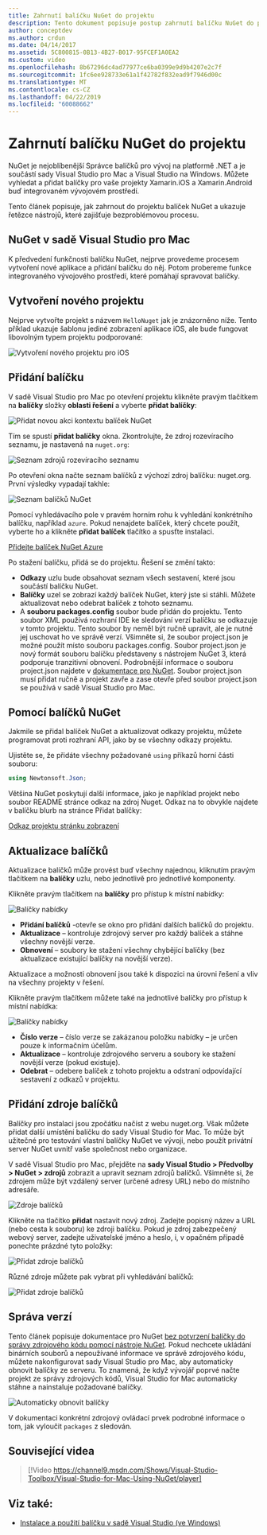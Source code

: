 ```yaml
---
title: Zahrnutí balíčku NuGet do projektu
description: Tento dokument popisuje postup zahrnutí balíčku NuGet do projektu Xamarin. Provede hledání a stahování balíčku, jakož i představení funkcí integrace integrovaného vývojového prostředí.
author: conceptdev
ms.author: crdun
ms.date: 04/14/2017
ms.assetid: 5C800815-0B13-4B27-B017-95FCEF1A0EA2
ms.custom: video
ms.openlocfilehash: 8b67296dc4ad77977ce6ba0399e9d9b4207e2c7f
ms.sourcegitcommit: 1fc6ee928733e61a1f42782f832ead9f7946d00c
ms.translationtype: MT
ms.contentlocale: cs-CZ
ms.lasthandoff: 04/22/2019
ms.locfileid: "60088662"
---
```

# <a name="include-a-nuget-package-in-your-project"></a>Zahrnutí balíčku NuGet do projektu

NuGet je nejoblíbenější Správce balíčků pro vývoj na platformě .NET a je součástí sady Visual Studio pro Mac a Visual Studio na Windows. Můžete vyhledat a přidat balíčky pro vaše projekty Xamarin.iOS a Xamarin.Android buď integrovaném vývojovém prostředí.

Tento článek popisuje, jak zahrnout do projektu balíček NuGet a ukazuje řetězce nástrojů, které zajišťuje bezproblémovou procesu.

## <a name="nuget-in-visual-studio-for-mac"></a>NuGet v sadě Visual Studio pro Mac

K předvedení funkčnosti balíčku NuGet, nejprve provedeme procesem vytvoření nové aplikace a přidání balíčku do něj. Potom probereme funkce integrovaného vývojového prostředí, které pomáhají spravovat balíčky.

## <a name="create-a-new-project"></a>Vytvoření nového projektu

Nejprve vytvořte projekt s názvem `HelloNuget` jak je znázorněno níže. Tento příklad ukazuje šablonu jediné zobrazení aplikace iOS, ale bude fungovat libovolným typem projektu podporované:

![Vytvoření nového projektu pro iOS](media/nuget-walkthrough-NewProject.png)

## <a name="adding-a-package"></a>Přidání balíčku

V sadě Visual Studio pro Mac po otevření projektu klikněte pravým tlačítkem na **balíčky** složky **oblasti řešení** a vyberte **přidat balíčky**:

![Přidat novou akci kontextu balíček NuGet](media/nuget-walkthrough-PackagesMenu.png)

Tím se spustí **přidat balíčky** okna. Zkontrolujte, že zdroj rozevíracího seznamu, je nastavená na `nuget.org`:

![Seznam zdrojů rozevíracího seznamu](media/nuget-walkthrough-Source.png)

Po otevření okna načte seznam balíčků z výchozí zdroj balíčku: nuget.org. První výsledky vypadají takhle:

![Seznam balíčků NuGet](media/nuget-walkthrough-AddPackages1.png)

Pomocí vyhledávacího pole v pravém horním rohu k vyhledání konkrétního balíčku, například `azure`. Pokud nenajdete balíček, který chcete použít, vyberte ho a klikněte **přidat balíček** tlačítko a spusťte instalaci.

[Přidejte balíček NuGet Azure](media/nuget-walkthrough-AddPackages2.png)

Po stažení balíčku, přidá se do projektu. Řešení se změní takto:

* **Odkazy** uzlu bude obsahovat seznam všech sestavení, které jsou součástí balíčku NuGet.
* **Balíčky** uzel se zobrazí každý balíček NuGet, který jste si stáhli. Můžete aktualizovat nebo odebrat balíček z tohoto seznamu.
* A **souboru packages.config** soubor bude přidán do projektu. Tento soubor XML používá rozhraní IDE ke sledování verzí balíčku se odkazuje v tomto projektu. Tento soubor by neměl být ručně upravit, ale je nutné jej uschovat ho ve správě verzí. Všimněte si, že soubor project.json je možné použít místo souboru packages.config. Soubor project.json je nový formát souboru balíčku představeny s nástrojem NuGet 3, která podporuje tranzitivní obnovení. Podrobnější informace o souboru project.json najdete v [dokumentace pro NuGet](http://docs.microsoft.com/NuGet/Schema/Project-Json). Soubor project.json musí přidat ručně a projekt zavře a zase otevře před soubor project.json se používá v sadě Visual Studio pro Mac.

## <a name="using-nuget-packages"></a>Pomocí balíčků NuGet

Jakmile se přidal balíček NuGet a aktualizovat odkazy projektu, můžete programovat proti rozhraní API, jako by se všechny odkazy projektu.

Ujistěte se, že přidáte všechny požadované `using` příkazů horní části souboru:

```csharp
using Newtonsoft.Json;
```

Většina NuGet poskytují další informace, jako je například projekt nebo soubor README stránce odkaz na zdroj Nuget. Odkaz na to obvykle najdete v balíčku blurb na stránce Přidat balíčky:

[Odkaz projektu stránku zobrazení](media/nuget-walkthrough-project-page.png)

<a name="Package_Updates" class="injected"></a>

## <a name="package-updates"></a>Aktualizace balíčků

Aktualizace balíčků může provést buď všechny najednou, kliknutím pravým tlačítkem na **balíčky** uzlu, nebo jednotlivě pro jednotlivé komponenty.

Klikněte pravým tlačítkem na **balíčky** pro přístup k místní nabídky:

![Balíčky nabídky](media/nuget-walkthrough-PackagesMenu.png)

* **Přidání balíčků** -otevře se okno pro přidání dalších balíčků do projektu.
* **Aktualizace** – kontroluje zdrojový server pro každý balíček a stáhne všechny novější verze.
* **Obnovení** – soubory ke stažení všechny chybějící balíčky (bez aktualizace existující balíčky na novější verze).

Aktualizace a možnosti obnovení jsou také k dispozici na úrovni řešení a vliv na všechny projekty v řešení.

Klikněte pravým tlačítkem můžete také na jednotlivé balíčky pro přístup k místní nabídka:

![Balíčky nabídky](media/nuget-walkthrough-PackageMenu.png)

* **Číslo verze** – číslo verze se zakázanou položku nabídky – je určen pouze k informačním účelům.
* **Aktualizace** – kontroluje zdrojového serveru a soubory ke stažení novější verze (pokud existuje).
* **Odebrat** – odebere balíček z tohoto projektu a odstraní odpovídající sestavení z odkazů v projektu.

## <a name="adding-package-sources"></a>Přidání zdroje balíčků

Balíčky pro instalaci jsou zpočátku načíst z webu nuget.org. Však můžete přidat další umístění balíčku do sady Visual Studio for Mac. To může být užitečné pro testování vlastní balíčky NuGet ve vývoji, nebo použít privátní server NuGet uvnitř vaše společnost nebo organizace.

V sadě Visual Studio pro Mac, přejděte na **sady Visual Studio > Předvolby > NuGet > zdrojů** zobrazit a upravit seznam zdrojů balíčků. Všimněte si, že zdrojem může být vzdálený server (určené adresy URL) nebo do místního adresáře.

![Zdroje balíčků](media/nuget-walkthrough-PackageSource.png)

Klikněte na tlačítko **přidat** nastavit nový zdroj. Zadejte popisný název a URL (nebo cesta k souboru) ke zdroji balíčku. Pokud je zdroj zabezpečený webový server, zadejte uživatelské jméno a heslo, i, v opačném případě ponechte prázdné tyto položky:

![Přidat zdroje balíčků](media/nuget-walkthrough-PackageSource2.png)

Různé zdroje můžete pak vybrat při vyhledávání balíčků:

![Přidat zdroje balíčků](media/nuget-walkthrough-PackageSource3.png)

## <a name="version-control"></a>Správa verzí

Tento článek popisuje dokumentace pro NuGet [bez potvrzení balíčky do správy zdrojového kódu pomocí nástroje NuGet](/nuget/consume-packages/packages-and-source-control). Pokud nechcete ukládání binárních souborů a nepoužívané informace ve správě zdrojového kódu, můžete nakonfigurovat sady Visual Studio pro Mac, aby automaticky obnovit balíčky ze serveru. To znamená, že když vývojář poprvé načte projekt ze správy zdrojových kódů, Visual Studio for Mac automaticky stáhne a nainstaluje požadované balíčky.

![Automaticky obnovit balíčky](media/nuget-walkthrough-AutoRestore.png)

V dokumentaci konkrétní zdrojový ovládací prvek podrobné informace o tom, jak vyloučit `packages` z sledován.

## <a name="related-video"></a>Související videa

> [!Video https://channel9.msdn.com/Shows/Visual-Studio-Toolbox/Visual-Studio-for-Mac-Using-NuGet/player]

## <a name="see-also"></a>Viz také:

* [Instalace a použití balíčku v sadě Visual Studio (ve Windows)](/nuget/quickstart/install-and-use-a-package-in-visual-studio)
